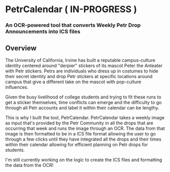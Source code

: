 # PetrCalendar ( IN-PROGRESS )

### An OCR-powered tool that converts Weekly Petr Drop Announcements into ICS files

## Overview
The University of California, Irvine has built a reputable campus-culture identity centered around "derpier" stickers of its mascot Peter the Anteater with Petr stickers. Petrs are individuals who dress up in costumes to hide their secret identity and drop Petr stickers at specific locations around campus that give a different take on the mascot with pop-culture influences. 

Given the busy livelihood of college students and trying to fit these runs to get a sticker themselves, time conflicts can emerge and the difficulty to go through all Petr accounts and label it within their calendar can be lengthy. 

This is why I built the tool, PetrCalendar. PetrCalendar takes a weekly image as input that's provided by the Petr Community in all the drops that are occurring that week and runs the image through an OCR. The data from that image is then formatted to be in a ICS file format allowing the user to go through a few clicks until they have integrated all the drops and their times within their calendar allowing for efficient planning on Petr drops for students. 


I'm still currently working on the logic to create the ICS files and formatting the data from the OCR!
